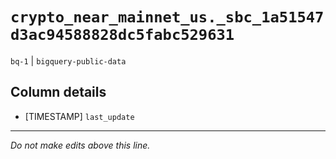 # `crypto_near_mainnet_us._sbc_1a51547d3ac94588828dc5fabc529631`
`bq-1` | `bigquery-public-data`

## Column details
* [TIMESTAMP] `last_update`

-------------------------------------------------------------------------------
*Do not make edits above this line.*
